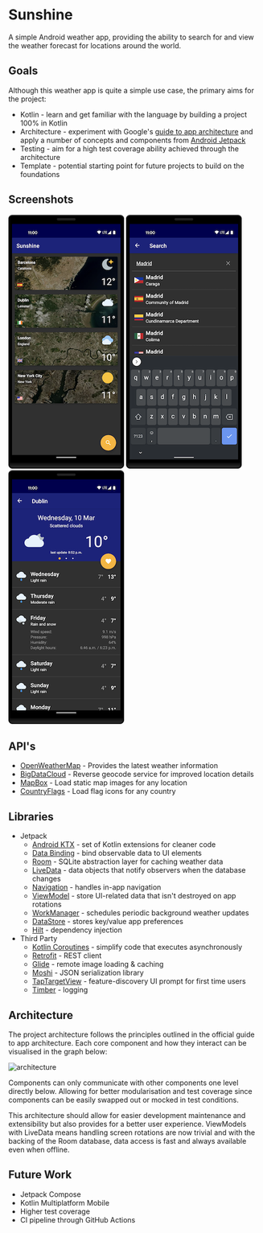 Sunshine
=========================

A simple Android weather app, providing the ability to search for and view the weather forecast for locations around the world.

Goals
------------
Although this weather app is quite a simple use case, the primary aims for the project:
* Kotlin - learn and get familiar with the language by building a project 100% in Kotlin
* Architecture - experiment with Google's [guide to app architecture][0] and apply a number of concepts and components from [Android Jetpack][1]
* Testing - aim for a high test coverage ability achieved through the architecture
* Template - potential starting point for future projects to build on the foundations

Screenshots
------------
![Home Screen](screenshots/home.png "A list of weather locations")
![Search Screen](screenshots/search.png "Search locations around the world")
![Weather Details](screenshots/details.png "Weather forecast")

API's
------------
* [OpenWeatherMap][2] - Provides the latest weather information
* [BigDataCloud][3] - Reverse geocode service for improved location details
* [MapBox][4] - Load static map images for any location
* [CountryFlags][5] - Load flag icons for any country


Libraries
------------
* Jetpack
    * [Android KTX][6] - set of Kotlin extensions for cleaner code
    * [Data Binding][7] - bind observable data to UI elements
    * [Room][8] - SQLite abstraction layer for caching weather data
    * [LiveData][9] - data objects that notify observers when the database changes
    * [Navigation][10] - handles in-app navigation
    * [ViewModel][11] - store UI-related data that isn't destroyed on app rotations
    * [WorkManager][12] - schedules periodic background weather updates
    * [DataStore][13] - stores key/value app preferences
    * [Hilt][14] - dependency injection
* Third Party
    * [Kotlin Coroutines][15] - simplify code that executes asynchronously
    * [Retrofit][16] - REST client
    * [Glide][17] - remote image loading & caching
    * [Moshi][18] - JSON serialization library
    * [TapTargetView][19] - feature-discovery UI prompt for first time users
    * [Timber][20] - logging

Architecture
------------
The project architecture follows the principles outlined in the official guide to app architecture. Each core component and how they interact can be visualised in the graph below:

![architecture](https://developer.android.com/topic/libraries/architecture/images/final-architecture.png)

Components can only communicate with other components one level directly below. Allowing for better modularisation and test coverage since components can be easily swapped out or mocked in test conditions.

This architecture should allow for easier development maintenance and extensibility but also provides for a better user experience. ViewModels with LiveData means handling screen rotations are now trivial and with the backing of the Room database, data access is fast and always available even when offline.


Future Work
------------
* Jetpack Compose
* Kotlin Multiplatform Mobile
* Higher test coverage
* CI pipeline through GitHub Actions


[0]: https://developer.android.com/jetpack/docs/guide
[1]: https://developer.android.com/jetpack/

[2]: https://openweathermap.org/api
[3]: https://www.bigdatacloud.com/geocoding-apis
[4]: https://www.mapbox.com/static-maps
[5]: https://www.countryflags.io/

[6]: https://developer.android.com/kotlin/ktx
[7]: https://developer.android.com/topic/libraries/data-binding/
[8]: https://developer.android.com/training/data-storage/room/
[9]: https://developer.android.com/topic/libraries/architecture/livedata
[10]: https://developer.android.com/guide/navigation/
[11]: https://developer.android.com/topic/libraries/architecture/viewmodel
[12]: https://developer.android.com/topic/libraries/architecture/workmanager
[13]: https://developer.android.com/topic/libraries/architecture/datastore
[14]: https://developer.android.com/training/dependency-injection/hilt-android

[15]: https://developer.android.com/kotlin/coroutines
[16]: https://square.github.io/retrofit/
[17]: https://bumptech.github.io/glide/
[18]: https://github.com/square/moshi
[19]: https://github.com/KeepSafe/TapTargetView
[20]: https://github.com/JakeWharton/timber